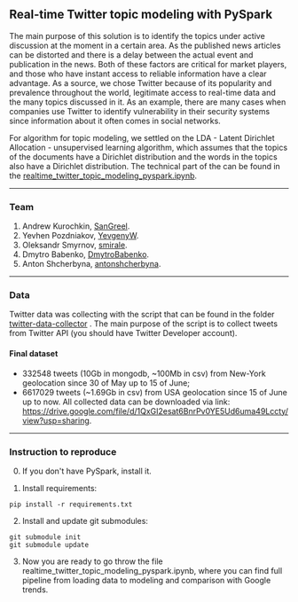 ## Real-time Twitter topic modeling with PySpark
The main purpose of this solution is to identify the topics under active discussion at the moment in a certain area.
As the published news articles can be distorted and there is a delay between the actual event and publication in the news. Both of these factors are critical for market players, and those who have instant access to reliable information have a clear advantage.
As a source, we chose Twitter because of its popularity and prevalence throughout the world, legitimate access to real-time data and the many topics discussed in it.
As an example, there are many cases when companies use Twitter to identify vulnerability in their security systems since information about it often comes in social networks.

For algorithm for topic modeling, we settled on the LDA - Latent Dirichlet Allocation - unsupervised learning algorithm, which assumes that the topics of the documents have a Dirichlet distribution and the words in the topics also have a Dirichlet distribution. The technical part of the can be found in the [realtime_twitter_topic_modeling_pyspark.ipynb](https://github.com/SanGreel/real-time-twitter-topic-modeling/blob/master/realtime_twitter_topic_modeling_pyspark.ipynb).

---
### Team
1. Andrew Kurochkin, [SanGreel](https://github.com/SanGreel).
2. Yevhen Pozdniakov, [YevgenyW](https://github.com/YevgenyW).
3. Oleksandr Smyrnov, [smirale](https://github.com/smirale).
4. Dmytro Babenko, [DmytroBabenko](https://github.com/DmytroBabenko).
5. Anton Shcherbyna, [antonshcherbyna](https://github.com/antonshcherbyna).

---
### Data
Twitter data was collecting with the script that can be found in the folder [twitter-data-collector](https://github.com/SanGreel/real-time-twitter-topic-modeling/tree/master/twitter-data-collector) . The main purpose of the script is to collect tweets from Twitter API (you should have Twitter Developer account).

#### Final dataset
- 332548 tweets (10Gb in mongodb, ~100Mb in csv) from New-York geolocation since 30 of May up to 15 of June;
- 6617029 tweets (~1.69Gb in csv) from USA geolocation since 15 of June up to now.
All collected data can be downloaded via link: https://drive.google.com/file/d/1QxGI2esat6BnrPv0YE5Ud6uma49Lccty/view?usp=sharing.


---
### Instruction to reproduce
0. If you don't have PySpark, install it.

1. Install requirements:
```
pip install -r requirements.txt
```

2. Install and update git submodules:
```
git submodule init
git submodule update
```

3. Now you are ready to go throw the file realtime_twitter_topic_modeling_pyspark.ipynb, where you can find full pipeline from loading data to modeling and comparison with Google trends.

